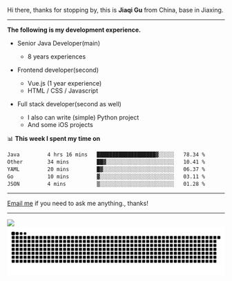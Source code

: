 Hi there, thanks for stopping by, this is **Jiaqi Gu** from China, base in Jiaxing.

---

**The following is my development experience.**

- Senior Java Developer(main)
  - 8 years experiences

- Frontend developer(second)
  - Vue.js (1 year experience)
  - HTML / CSS / Javascript
  
- Full stack developer(second as well)
  - I also can write (simple) Python project
  - And some iOS projects

📊 **This week I spent my time on**
<!--START_SECTION:waka-->

```txt
Java         4 hrs 16 mins   ███████████████████▓░░░░░   78.34 %
Other        34 mins         ██▓░░░░░░░░░░░░░░░░░░░░░░   10.41 %
YAML         20 mins         █▓░░░░░░░░░░░░░░░░░░░░░░░   06.37 %
Go           10 mins         ▓░░░░░░░░░░░░░░░░░░░░░░░░   03.11 %
JSON         4 mins          ▒░░░░░░░░░░░░░░░░░░░░░░░░   01.28 %
```

<!--END_SECTION:waka-->

---

[Email me](mailto:htk2klwgr@mozmail.com?subject=Hiring_from_GitHub) if you need to ask me anything., thanks!

---

![]( https://visitor-badge.glitch.me/badge?page_id=githubgujiaqi)
![]( https://github.com/droid-Q/droid-Q/raw/output/github-contribution-grid-snake.svg#gh-dark-mode-only)
